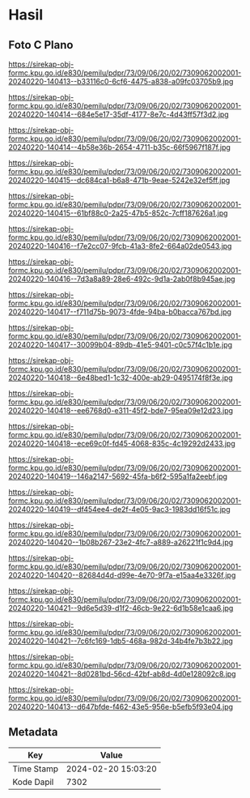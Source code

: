# Hasil

## Foto C Plano

https://sirekap-obj-formc.kpu.go.id/e830/pemilu/pdpr/73/09/06/20/02/7309062002001-20240220-140413--b33116c0-6cf6-4475-a838-a09fc03705b9.jpg

https://sirekap-obj-formc.kpu.go.id/e830/pemilu/pdpr/73/09/06/20/02/7309062002001-20240220-140414--684e5e17-35df-4177-8e7c-4d43ff57f3d2.jpg

https://sirekap-obj-formc.kpu.go.id/e830/pemilu/pdpr/73/09/06/20/02/7309062002001-20240220-140414--4b58e36b-2654-4711-b35c-66f5967f187f.jpg

https://sirekap-obj-formc.kpu.go.id/e830/pemilu/pdpr/73/09/06/20/02/7309062002001-20240220-140415--dc684ca1-b6a8-471b-9eae-5242e32ef5ff.jpg

https://sirekap-obj-formc.kpu.go.id/e830/pemilu/pdpr/73/09/06/20/02/7309062002001-20240220-140415--61bf88c0-2a25-47b5-852c-7cff187626a1.jpg

https://sirekap-obj-formc.kpu.go.id/e830/pemilu/pdpr/73/09/06/20/02/7309062002001-20240220-140416--f7e2cc07-9fcb-41a3-8fe2-664a02de0543.jpg

https://sirekap-obj-formc.kpu.go.id/e830/pemilu/pdpr/73/09/06/20/02/7309062002001-20240220-140416--7d3a8a89-28e6-492c-9d1a-2ab0f8b945ae.jpg

https://sirekap-obj-formc.kpu.go.id/e830/pemilu/pdpr/73/09/06/20/02/7309062002001-20240220-140417--f711d75b-9073-4fde-94ba-b0bacca767bd.jpg

https://sirekap-obj-formc.kpu.go.id/e830/pemilu/pdpr/73/09/06/20/02/7309062002001-20240220-140417--30099b04-89db-41e5-9401-c0c57f4c1b1e.jpg

https://sirekap-obj-formc.kpu.go.id/e830/pemilu/pdpr/73/09/06/20/02/7309062002001-20240220-140418--6e48bed1-1c32-400e-ab29-0495174f8f3e.jpg

https://sirekap-obj-formc.kpu.go.id/e830/pemilu/pdpr/73/09/06/20/02/7309062002001-20240220-140418--ee6768d0-e311-45f2-bde7-95ea09e12d23.jpg

https://sirekap-obj-formc.kpu.go.id/e830/pemilu/pdpr/73/09/06/20/02/7309062002001-20240220-140418--ece69c0f-fd45-4068-835c-4c19292d2433.jpg

https://sirekap-obj-formc.kpu.go.id/e830/pemilu/pdpr/73/09/06/20/02/7309062002001-20240220-140419--146a2147-5692-45fa-b6f2-595a1fa2eebf.jpg

https://sirekap-obj-formc.kpu.go.id/e830/pemilu/pdpr/73/09/06/20/02/7309062002001-20240220-140419--df454ee4-de2f-4e05-9ac3-1983dd16f51c.jpg

https://sirekap-obj-formc.kpu.go.id/e830/pemilu/pdpr/73/09/06/20/02/7309062002001-20240220-140420--1b08b267-23e2-4fc7-a889-a26221f1c9d4.jpg

https://sirekap-obj-formc.kpu.go.id/e830/pemilu/pdpr/73/09/06/20/02/7309062002001-20240220-140420--82684d4d-d99e-4e70-9f7a-e15aa4e3326f.jpg

https://sirekap-obj-formc.kpu.go.id/e830/pemilu/pdpr/73/09/06/20/02/7309062002001-20240220-140421--9d6e5d39-d1f2-46cb-9e22-6d1b58e1caa6.jpg

https://sirekap-obj-formc.kpu.go.id/e830/pemilu/pdpr/73/09/06/20/02/7309062002001-20240220-140421--7c6fc169-1db5-468a-982d-34b4fe7b3b22.jpg

https://sirekap-obj-formc.kpu.go.id/e830/pemilu/pdpr/73/09/06/20/02/7309062002001-20240220-140421--8d0281bd-56cd-42bf-ab8d-4d0e128092c8.jpg

https://sirekap-obj-formc.kpu.go.id/e830/pemilu/pdpr/73/09/06/20/02/7309062002001-20240220-140413--d647bfde-f462-43e5-956e-b5efb5f93e04.jpg


## Metadata

| Key        | Value               |
| ---------- | ------------------- |
| Time Stamp | 2024-02-20 15:03:20 |
| Kode Dapil | 7302                |



